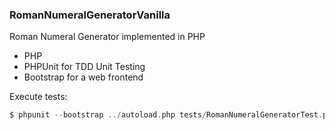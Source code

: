 ### RomanNumeralGeneratorVanilla

Roman Numeral Generator implemented in PHP

- PHP
- PHPUnit for TDD Unit Testing
- Bootstrap for a web frontend

Execute tests:

```php
$ phpunit --bootstrap ../autoload.php tests/RomanNumeralGeneratorTest.php
``` 